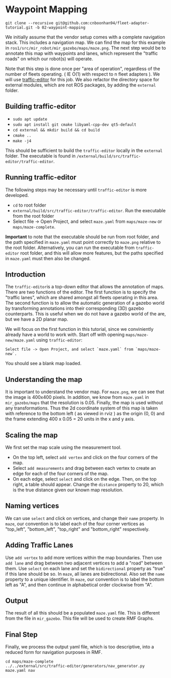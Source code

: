 # Waypoint Mapping
`git clone --recursive git@github.com:cnboonhan94/fleet-adapter-tutorial.git -b 02-waypoint-mapping`

We initially assume that the vendor setup comes with a complete navigation stack. This includes a navigation map. We can find the map for this example in `ros1/src/mir_robot/mir_gazebo/maps/maze.png`. The next step would be to annotate this map with waypoints and lanes, which represent the "traffic roads" on which our robot(s) will operate. 

Note that this step is done once per "area of operation", regardless of the number of fleets operating. ( IE O(1) with respect to n fleet adapters ). We will use [traffic-editor](https://github.com/osrf/traffic-editor.git) for this job. We also refactor the directory space for external modules, which are not ROS packages, by adding the `external` folder.

## Building traffic-editor
* `sudo apt update`
* `sudo apt install git cmake libyaml-cpp-dev qt5-default`
* `cd external && mkdir build && cd build`
* `cmake ..`
* `make -j4`

This should be sufficient to build the `traffic-editor` locally in the `external` folder. The executable is found in `/external/build/src/traffic-editor/traffic-editor`.

## Running traffic-editor
The following steps may be necessary until `traffic-editor` is more developed.
* `cd` to root folder
* `external/build/src/traffic-editor/traffic-editor`. Run the executable from the root folder
* Select file -> Open Project, and select `maze.yaml` from `maps/maze-new` or `maps/maze-complete`.

**Important** to note that the executable should be run from root folder, and the path specified in `maze.yaml` must point correctly to `maze.png` relative to the root folder. Alternatively, you can run the executable from `traffic-editor` root folder, and this will allow more features, but the paths specified in `maze.yaml` must then also be changed.

## Introduction
The `traffic-editor`is a top-down editor that allows the annotation of maps. There are two functions of the editor. The first function is to specify the "traffic lanes", which are shared amongst all fleets operating in this area. The second function is to allow the automatic generation of a gazebo world by transforming annotations into their corresponding (3D) gazebo counterparts. This is useful when we do not have a gazebo world of the are, but we have a 2D planar map.

We will focus on the first function in this tutorial, since we conviniently already have a world to work with. Start off with opening `maps/maze-new/maze.yaml` using `traffic-editor`:

```
Select file -> Open Project, and select `maze.yaml` from `maps/maze-new`. 
```
You should see a blank map loaded.

## Understanding the map
It is important to understand the vendor map. For `maze.png`, we can see that the image is 400x400 pixels. In addition, we know from `maze.yaml` in `mir_gazebo/maps` that the resolution is 0.05. Finally, the map is used without any transformations. Thus the 2d coordinate system of this map is taken with reference to the bottom left ( as viewed in rviz ) as the origin (0, 0) and the frame extending 400 x 0.05 = 20 units in the x and y axis.

## Scaling the map
We first set the map scale using the measurement tool. 
* On the top left, select `add vertex` and click on the four corners of the map.
* Select `add measurements` and drag between each vertex to create an edge for each of the four corners of the map.
* On each edge, select `select` and click on the edge. Then, on the top right, a table should appear. Change the `distance` property to 20, which is the true distance given our known map resolution.

## Naming vertices
We can use `select` and click on vertices, and change their `name` property. In `maze`, our convention is to label each of the four corner vertices as "top_left", "bottom_left", "top_right" and "bottom_right" respectively.

## Adding Traffic Lanes
Use `add vertex` to add more vertices within the map boundaries. Then use `add lane` and drag between two adjacent vertices to add a "road" between them.  Use `select` on each lane and set the `bidirectional` property as "true" if this lane should be so. In `maze`, all lanes are bidirectional. Also set the `name` property to a unique identifier. In `maze`, our convention is to label the bottom left as "A", and then continue in alphabetical order clockwise from "A".

## Output
The result of all this should be a populated `maze.yaml` file. This is different from the file in `mir_gazebo`. This file will be used to create RMF Graphs.

## Final Step
Finally, we process the output yaml file, which is too descriptive, into a reduced form for navigation purposes in RMF.
```
cd maps/maze-complete
../../external/src/traffic-editor/generators/nav_generator.py maze.yaml nav
```
